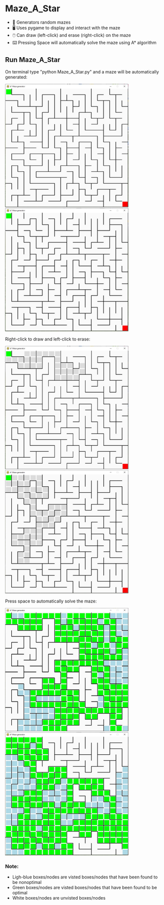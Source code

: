 # Maze_A_Star
- 🧩 Generators random mazes
- 🖥️ Uses pygame to display and interact with the maze
- 🖱️ Can draw (left-click) and erase (right-click) on the maze
- ⌨️ Pressing Space will automatically solve the maze using A* algorithm

## Run Maze_A_Star
On terminal type "python Maze_A_Star.py" and a maze will be automatically generated:

<img src='preview%20images/image_1.JPG' height="400" width="400"/><img src='preview%20images/image_01.JPG' height="400" width="400"/>

Right-click to draw and left-click to erase:

<img src='preview%20images/image_2.JPG' height="400" width="400"/><img src='preview%20images/image_02.JPG' height="400" width="400"/>

Press space to automatically solve the maze:

<img src='preview%20images/image_3.JPG' height="400" width="400"/><img src='preview%20images/image_03.JPG' height="400" width="400"/>

### Note: 
- Ligh-blue boxes/nodes are visted boxes/nodes that have been found to be nonoptimal
- Green boxes/nodes are visted boxes/nodes that have been found to be optimal
- White boxes/nodes are unvisted boxes/nodes
